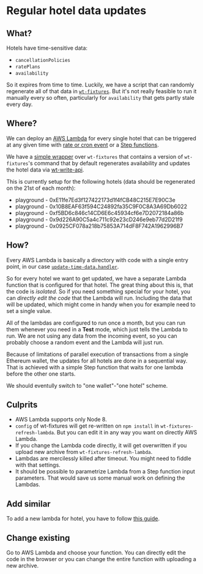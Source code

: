 # Regular hotel data updates

## What?

Hotels have time-sensitive data:

- `cancellationPolicies`
- `ratePlans`
- `availability`

So it expires from time to time. Luckily, we have a script that
can randomly regenerate all of that data in
[`wt-fixtures`](https://github.com/windingtree/wt-fixtures/blob/master/scripts/regenerate.js).
But it's not really feasible to run it manually every so often,
particularly for `availability` that gets partly stale every day.

## Where?

We can deploy an [AWS Lambda](https://aws.amazon.com/lambda/) for
every single hotel that can be triggered at any given time with
[rate or cron event](https://docs.aws.amazon.com/lambda/latest/dg/tutorial-scheduled-events-schedule-expressions.html)
or a [Step functions](https://aws.amazon.com/step-functions/).

We have a [simple wrapper](https://github.com/windingtree/wt-fixtures-refresh-lambda)
over `wt-fixtures` that contains a version of `wt-fixtures`'s
command that by default regenerates availability and updates
the hotel data via [wt-write-api](https://github.com/windingtree/wt-write-api).

This is currently setup for the following hotels (data should be
regenerated on the 21st of each month):

- playground - 0xE11fe7Ed3f127422173d1f4fCB48C215E7E90C3e
- playground - 0x10B8EAF63f594C24892fa35C9F0C8A3A69Db6022
- playground - 0xf5BD6c846c14CD6E6c45934cf6e7D2072184a86b
- playground - 0x9d226A90C5a4c711c92e23cD246e9eb77d2D21f9
- playground - 0x0925CF078a218b75853A714dF8F742A1962996B7

## How?

Every AWS Lambda is basically a directory with code with a single
entry point, in our case [`update-time-data.handler`](https://github.com/windingtree/wt-fixtures-refresh-lambda/blob/master/update-time-data.js).

So for every hotel we want to get updated, we have a separate Lambda
function that is configured for that hotel. The great thing about
this is, that the code is *isolated*. So if you need something special
for your hotel, you can *directly edit the code* that the Lambda will run.
Including the data that will be updated, which might come in handy when you
for example need to set a single value.

All of the lambdas are configured to run once a month, but you can run
them whenever you need in a **Test** mode, which just tells the Lambda
to run. We are not using any data from the incoming event, so you can
probably choose a random event and the Lambda will just run.

Because of limitations of parallel execution of transactions from a single
Ethereum wallet, the updates for all hotels are done in a sequential way.
That is achieved with a simple Step function that waits for one lambda
before the other one starts.

We should eventully switch to "one wallet"-"one hotel" scheme.

## Culprits

- AWS Lambda supports only Node 8.
- `config` of wt-fixtures will get re-written on `npm install` in
`wt-fixtures-refresh-lambda`. But you can edit it in any way you
want on directly AWS Lambda.
- If you change the Lambda code directly, it will get overwritten if
you upload new archive from `wt-fixtures-refresh-lambda`.
- Lambdas are mercilessly killed after timeout. You might need to
fiddle with that settings.
- It should be possible to parametrize Lambda from a Step function
input parameters. That would save us some manual work on defining
the Lambdas.

## Add similar

To add a new lambda for hotel, you have to follow
[this guide](https://github.com/windingtree/wt-fixtures-refresh-lambda#setup).

## Change existing

Go to AWS Lambda and choose your function. You can directly edit
the code in the browser or you can change the entire function
with uploading a new archive.
